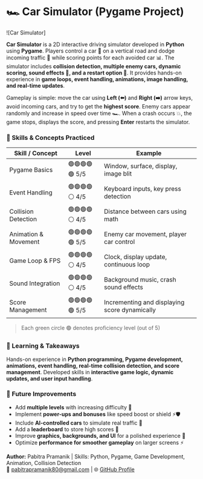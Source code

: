 # 🏎️ Car Simulator (Pygame Project)

![Car Simulator]

**Car Simulator** is a 2D interactive driving simulator developed in **Python** using **Pygame**. Players control a car 🚗 on a vertical road and dodge incoming traffic 🛑 while scoring points for each avoided car 📊. The simulator includes **collision detection, multiple enemy cars, dynamic scoring, sound effects 🎵, and a restart option 🔁**. It provides hands-on experience in **game loops, event handling, animations, image handling, and real-time updates**.  

Gameplay is simple: move the car using **Left (⬅️)** and **Right (➡️)** arrow keys, avoid incoming cars, and try to get the **highest score**. Enemy cars appear randomly and increase in speed over time 🏎️. When a crash occurs 💥, the game stops, displays the score, and pressing **Enter** restarts the simulator.  

### 🧠 Skills & Concepts Practiced
| Skill / Concept       | Level               | Example |
|-----------------------|-------------------|--------|
| Pygame Basics         | 🟢🟢🟢🟢🟢 5/5       | Window, surface, display, image blit |
| Event Handling        | 🟢🟢🟢🟢⚪ 4/5       | Keyboard inputs, key press detection |
| Collision Detection   | 🟢🟢🟢🟢⚪ 4/5       | Distance between cars using math |
| Animation & Movement  | 🟢🟢🟢🟢🟢 5/5       | Enemy car movement, player car control |
| Game Loop & FPS       | 🟢🟢🟢🟢⚪ 4/5       | Clock, display update, continuous loop |
| Sound Integration     | 🟢🟢🟢🟢⚪ 4/5       | Background music, crash sound effects |
| Score Management      | 🟢🟢🟢🟢🟢 5/5       | Incrementing and displaying score dynamically |

> Each green circle 🟢 denotes proficiency level (out of 5)  

### 📌 Learning & Takeaways
Hands-on experience in **Python programming, Pygame development, animations, event handling, real-time collision detection, and score management**. Developed skills in **interactive game logic, dynamic updates, and user input handling**.  

### 🚀 Future Improvements
- Add **multiple levels** with increasing difficulty 🏁  
- Implement **power-ups and bonuses** like speed boost or shield ⚡🛡️  
- Include **AI-controlled cars** to simulate real traffic 🧠  
- Add a **leaderboard** to store high scores 🌟  
- Improve **graphics, backgrounds, and UI** for a polished experience 🎨  
- Optimize **performance for smoother gameplay** on larger screens ⚡  

**Author:** Pabitra Pramanik | Skills: Python, Pygame, Game Development, Animation, Collision Detection  
📧 [pabitrapramanik80@gmail.com](mailto:pabitrapramanik80@gmail.com) | 🌐 [GitHub Profile](https://github.com/pabitrapramanik)
